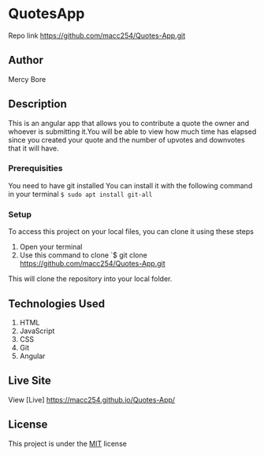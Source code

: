 # QuotesApp

Repo link https://github.com/macc254/Quotes-App.git

## Author

Mercy Bore

## Description

This is an angular app that allows you to contribute a quote the owner and whoever is submitting it.You will be able to view how much time has elapsed since you created your quote and the number of upvotes and downvotes that it will have. 


### Prerequisities
You need to have git installed
You can install it with the following command in your terminal
`$ sudo apt install git-all`

### Setup
To access this project on your local files, you can clone it using these steps
1. Open your terminal
2. Use this command to clone `$ git clone https://github.com/macc254/Quotes-App.git

This will clone the repository into your local folder.

## Technologies Used
1. HTML
2. JavaScript
3. CSS
4. Git
5. Angular

## Live Site
View [Live]
https://macc254.github.io/Quotes-App/

## License
This project is under the  [MIT](license) license



